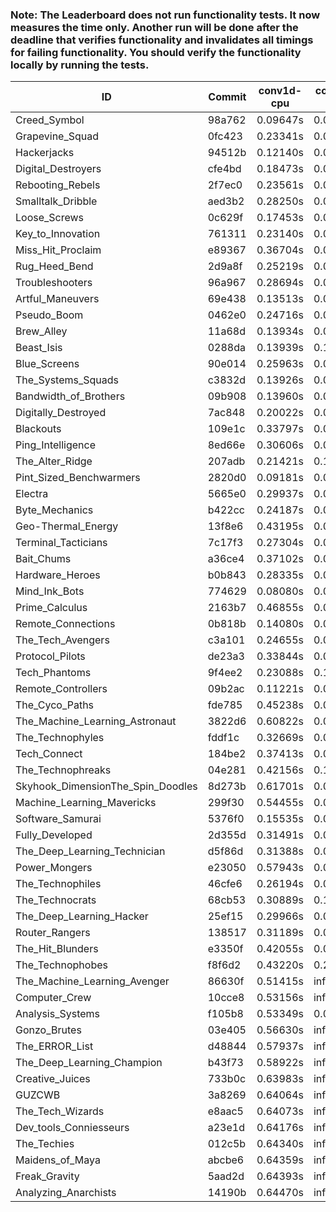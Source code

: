 ### Note: The Leaderboard does not run functionality tests. It now measures the time only. Another run will be done after the deadline that verifies functionality and invalidates all timings for failing functionality. You should verify the functionality locally by running the tests.

|ID|Commit|conv1d-cpu|conv1d-gpu|DWSPConv2D-gpu|gemm-gpu|avg|
|-|-|-|-|-|-|-|
|Creed_Symbol|98a762|0.09647s|0.04859s|3.41834s|2.05076s|1.40354s|
|Grapevine_Squad|0fc423|0.23341s|0.07029s|3.41528s|2.01821s|1.43430s|
|Hackerjacks|94512b|0.12140s|0.06898s|3.50051s|2.16335s|1.46356s|
|Digital_Destroyers|cfe4bd|0.18473s|0.06862s|3.38399s|2.21802s|1.46384s|
|Rebooting_Rebels|2f7ec0|0.23561s|0.06961s|3.37501s|2.18995s|1.46754s|
|Smalltalk_Dribble|aed3b2|0.28250s|0.06976s|3.36703s|2.15228s|1.46789s|
|Loose_Screws|0c629f|0.17453s|0.07714s|3.50108s|2.12557s|1.46958s|
|Key_to_Innovation|761311|0.23140s|0.04996s|3.45176s|2.14535s|1.46962s|
|Miss_Hit_Proclaim|e89367|0.36704s|0.07246s|3.39157s|2.08916s|1.48006s|
|Rug_Heed_Bend|2d9a8f|0.25219s|0.06389s|3.35953s|2.32350s|1.49978s|
|Troubleshooters|96a967|0.28694s|0.06573s|3.49985s|2.15148s|1.50100s|
|Artful_Maneuvers|69e438|0.13513s|0.08013s|3.54600s|2.28417s|1.51136s|
|Pseudo_Boom|0462e0|0.24716s|0.04758s|3.50674s|2.25441s|1.51397s|
|Brew_Alley|11a68d|0.13934s|0.05828s|3.63915s|2.31921s|1.53899s|
|Beast_Isis|0288da|0.13939s|0.10005s|3.67308s|2.26420s|1.54418s|
|Blue_Screens|90e014|0.25963s|0.06808s|3.46710s|2.43833s|1.55828s|
|The_Systems_Squads|c3832d|0.13926s|0.05205s|3.71071s|2.33413s|1.55904s|
|Bandwidth_of_Brothers|09b908|0.13960s|0.07822s|3.66801s|2.38691s|1.56818s|
|Digitally_Destroyed|7ac848|0.20022s|0.07389s|3.64696s|2.35506s|1.56903s|
|Blackouts|109e1c|0.33797s|0.07132s|3.48823s|2.43569s|1.58330s|
|Ping_Intelligence|8ed66e|0.30606s|0.08142s|3.62850s|2.31792s|1.58347s|
|The_Alter_Ridge|207adb|0.21421s|0.10874s|3.68624s|2.34181s|1.58775s|
|Pint_Sized_Benchwarmers|2820d0|0.09181s|0.05958s|3.59994s|2.60368s|1.58875s|
|Electra|5665e0|0.29937s|0.07326s|3.66742s|2.32435s|1.59110s|
|Byte_Mechanics|b422cc|0.24187s|0.06720s|3.51731s|2.55040s|1.59419s|
|Geo-Thermal_Energy|13f8e6|0.43195s|0.08277s|3.63537s|2.33489s|1.62125s|
|Terminal_Tacticians|7c17f3|0.27304s|0.07548s|3.71266s|2.42853s|1.62243s|
|Bait_Chums|a36ce4|0.37102s|0.07358s|3.63875s|2.44676s|1.63253s|
|Hardware_Heroes|b0b843|0.28335s|0.09065s|3.74883s|2.44046s|1.64082s|
|Mind_Ink_Bots|774629|0.08080s|0.08932s|3.92106s|2.52638s|1.65439s|
|Prime_Calculus|2163b7|0.46855s|0.09601s|3.72397s|2.35170s|1.66006s|
|Remote_Connections|0b818b|0.14080s|0.05799s|3.94584s|2.49613s|1.66019s|
|The_Tech_Avengers|c3a101|0.24655s|0.07419s|3.94488s|2.52062s|1.69656s|
|Protocol_Pilots|de23a3|0.33844s|0.08603s|3.95255s|2.54079s|1.72945s|
|Tech_Phantoms|9f4ee2|0.23088s|0.10048s|3.92150s|2.67263s|1.73137s|
|Remote_Controllers|09b2ac|0.11221s|0.06885s|4.17376s|2.58725s|1.73552s|
|The_Cyco_Paths|fde785|0.45238s|0.08403s|3.92035s|2.52238s|1.74479s|
|The_Machine_Learning_Astronaut|3822d6|0.60822s|0.08520s|3.79374s|2.51004s|1.74930s|
|The_Technophyles|fddf1c|0.32669s|0.05555s|4.07690s|2.57655s|1.75892s|
|Tech_Connect|184be2|0.37413s|0.08285s|3.93217s|2.68935s|1.76962s|
|The_Technophreaks|04e281|0.42156s|0.17476s|3.94443s|2.55487s|1.77390s|
|Skyhook_DimensionThe_Spin_Doodles|8d273b|0.61701s|0.07429s|3.63885s|2.78447s|1.77865s|
|Machine_Learning_Mavericks|299f30|0.54455s|0.08615s|3.94399s|2.86426s|1.85974s|
|Software_Samurai|5376f0|0.15535s|0.05822s|3.97973s|3.30503s|1.87458s|
|Fully_Developed|2d355d|0.31491s|0.09513s|3.93176s|3.26644s|1.90206s|
|The_Deep_Learning_Technician|d5f86d|0.31388s|0.09158s|3.72130s|5.00287s|2.28241s|
|Power_Mongers|e23050|0.57943s|0.05606s|3.68856s|4.95673s|2.32020s|
|The_Technophiles|46cfe6|0.26194s|0.07906s|3.93668s|5.16951s|2.36180s|
|The_Technocrats|68cb53|0.30889s|0.10185s|4.03053s|6.39326s|2.70863s|
|The_Deep_Learning_Hacker|25ef15|0.29966s|0.08960s|infs|5.09463s|infs|
|Router_Rangers|138517|0.31189s|0.08095s|5.45923s|infs|infs|
|The_Hit_Blunders|e3350f|0.42055s|0.06725s|infs|4.85953s|infs|
|The_Technophobes|f8f6d2|0.43220s|0.20604s|infs|2.56216s|infs|
|The_Machine_Learning_Avenger|86630f|0.51415s|infs|infs|4.99705s|infs|
|Computer_Crew|10cce8|0.53156s|infs|infs|4.81000s|infs|
|Analysis_Systems|f105b8|0.53349s|0.05514s|infs|infs|infs|
|Gonzo_Brutes|03e405|0.56630s|infs|infs|4.87137s|infs|
|The_ERROR_List|d48844|0.57937s|infs|infs|4.88239s|infs|
|The_Deep_Learning_Champion|b43f73|0.58922s|infs|infs|5.06675s|infs|
|Creative_Juices|733b0c|0.63983s|infs|infs|5.10819s|infs|
|GUZCWB|3a8269|0.64064s|infs|infs|5.12802s|infs|
|The_Tech_Wizards|e8aac5|0.64073s|infs|infs|5.13748s|infs|
|Dev_tools_Conniesseurs|a23e1d|0.64176s|infs|infs|5.14197s|infs|
|The_Techies|012c5b|0.64340s|infs|infs|5.15018s|infs|
|Maidens_of_Maya|abcbe6|0.64359s|infs|infs|5.14553s|infs|
|Freak_Gravity|5aad2d|0.64393s|infs|infs|5.15266s|infs|
|Analyzing_Anarchists|14190b|0.64470s|infs|infs|5.14211s|infs|
